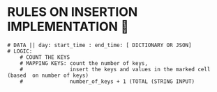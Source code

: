# RULES ON INSERTION IMPLEMENTATION 🚨

    # DATA || day: start_time : end_time: [ DICTIONARY OR JSON]
    # LOGIC:
        # COUNT THE KEYS 
        # MAPPING KEYS: count the number of keys,
        #               insert the keys and values in the marked cell (based  on number of keys)
        #               number_of_keys + 1 (TOTAL (STRING INPUT)
        